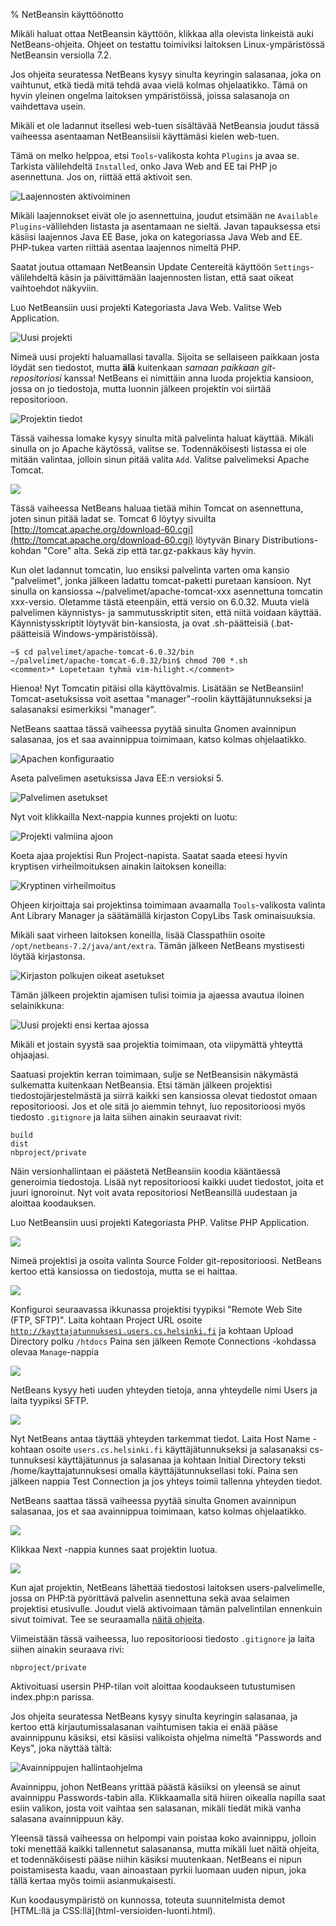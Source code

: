 % NetBeansin käyttöönotto
<!-- order: 4 -->

Mikäli haluat ottaa NetBeansin käyttöön, klikkaa alla olevista
linkeistä auki NetBeans-ohjeita. 
Ohjeet on testattu toimiviksi laitoksen Linux-ympäristössä
NetBeansin versiolla 7.2.

Jos ohjeita seuratessa NetBeans kysyy sinulta keyringin salasanaa,
joka on vaihtunut, etkä tiedä mitä tehdä avaa vielä kolmas ohjelaatikko.
Tämä on hyvin yleinen ongelma laitoksen ympäristöissä, joissa salasanoja on vaihdettava usein.

<expandable title="Web-tuen asentaminen">
<box>
Mikäli et ole ladannut itsellesi web-tuen sisältävää NetBeansia
joudut tässä vaiheessa asentaaman NetBeansiisii käyttämäsi kielen web-tuen.

Tämä on melko helppoa, etsi <code>Tools</code>-valikosta kohta <code>Plugins</code> ja avaa se.
Tarkista välilehdeltä <code>Installed</code>, onko Java Web and EE tai PHP jo asennettuna.
Jos on, riittää että aktivoit sen. 

![Laajennosten aktivoiminen]({{myimgdir}}netbeans/activate-plugins.png)

Mikäli laajennokset eivät ole jo asennettuina, joudut etsimään ne <code>Available Plugins</code>-välilehden listasta
ja asentamaan ne sieltä. 
Javan tapauksessa etsi käsiisi laajennos Java EE Base, joka on kategoriassa Java Web and EE.
PHP-tukea varten riittää asentaa laajennos nimeltä PHP.

Saatat joutua ottamaan NetBeansin Update Centereitä käyttöön <code>Settings</code>-välilehdeltä käsin ja 
päivittämään laajennosten listan, että saat oikeat vaihtoehdot näkyviin. 

</box>
</expandable>


<expandable title="NetBeans-projektin pystytys Java-projektille">
<box>

Luo NetBeansiin uusi projekti Kategoriasta Java Web.
Valitse Web Application.

![Uusi projekti]({{myimgdir}}netbeans/java1-project.png)

Nimeä uusi projekti haluamallasi tavalla. 
Sijoita se sellaiseen paikkaan josta löydät sen tiedostot,
mutta **älä** kuitenkaan _samaan paikkaan git-repositoriosi_ kanssa!
NetBeans ei nimittäin anna luoda projektia kansioon, jossa on jo tiedostoja,
mutta luonnin jälkeen projektin voi siirtää repositorioon.

![Projektin tiedot]({{myimgdir}}netbeans/java2.png)

Tässä vaihessa lomake kysyy sinulta mitä palvelinta
haluat käyttää. Mikäli sinulla on jo Apache käytössä, valitse se.
Todennäköisesti listassa ei ole mitään valintaa, jolloin sinun pitää valita <code>Add</code>.
Valitse palvelimeksi Apache Tomcat.

![]({{myimgdir}}netbeans/java3-addserver.png)

Tässä vaiheessa NetBeans haluaa tietää mihin Tomcat on asennettuna, joten sinun pitää ladat se.
Tomcat 6 löytyy sivuilta [http://tomcat.apache.org/download-60.cgi](http://tomcat.apache.org/download-60.cgi) 
löytyvän Binary Distributions-kohdan "Core" alta. Sekä zip että tar.gz-pakkaus käy hyvin.

Kun olet ladannut tomcatin, luo ensiksi palvelinta varten oma kansio "palvelimet", jonka jälkeen ladattu tomcat-paketti puretaan kansioon.
Nyt sinulla on kansiossa ~/palvelimet/apache-tomcat-xxx asennettuna tomcatin xxx-versio. Oletamme tästä eteenpäin, että versio on 6.0.32.
Muuta vielä palvelimen käynnistys- ja sammutusskriptit siten, että niitä voidaan käyttää. 
Käynnistysskriptit löytyvät bin-kansiosta, ja ovat .sh-päätteisiä (.bat-päätteisiä Windows-ympäristöissä).

~~~~
~$ cd palvelimet/apache-tomcat-6.0.32/bin
~/palvelimet/apache-tomcat-6.0.32/bin$ chmod 700 *.sh
<comment>* Lopetetaan tyhmä vim-hilight.</comment>
~~~~

Hienoa! Nyt Tomcatin pitäisi olla käyttövalmis. Lisätään se NetBeansiin!
Tomcat-asetuksissa voit asettaa "manager"-roolin käyttäjätunnukseksi ja salasanaksi esimerkiksi "manager".

NetBeans saattaa tässä vaiheessa pyytää sinulta Gnomen avainnipun salasanaa, jos et saa avainnippua toimimaan, katso kolmas ohjelaatikko.

![Apachen konfiguraatio]({{myimgdir}}netbeans/java4-configure-apache.png)

Aseta palvelimen asetuksissa Java EE:n versioksi 5.

![Palvelimen asetukset]({{myimgdir}}netbeans/java5.png)

Nyt voit klikkailla Next-nappia kunnes projekti on luotu:

![Projekti valmiina ajoon]({{myimgdir}}netbeans/java6-readyToCompile.png)

Koeta ajaa projektisi Run Project-napista. 
Saatat saada eteesi hyvin kryptisen virheilmoituksen
ainakin laitoksen koneilla:

![Kryptinen virheilmoitus]({{myimgdir}}netbeans/java7-virhe.png)

Ohjeen kirjoittaja sai projektinsa toimimaan
avaamalla <code>Tools</code>-valikosta 
valinta <ocde>Ant Library Manager</code> ja
säätämällä kirjaston CopyLibs Task ominaisuuksia.

Mikäli saat virheen laitoksen koneilla, lisää Classpathiin
osoite <code>/opt/netbeans-7.2/java/ant/extra</code>.
Tämän jälkeen NetBeans mystisesti löytää kirjastonsa.

![Kirjaston polkujen oikeat asetukset]({{myimgdir}}netbeans/java8-tools-antLibraryManager.png)

Tämän jälkeen projektin ajamisen tulisi toimia
ja ajaessa avautua iloinen selainikkuna:

![Uusi projekti ensi kertaa ajossa]({{myimgdir}}netbeans/java-final.png)

Mikäli et jostain syystä saa projektia toimimaan,
ota viipymättä yhteyttä ohjaajasi.

Saatuasi projektin kerran toimimaan, sulje se NetBeansisin näkymästä
sulkematta kuitenkaan NetBeansia. 
Etsi tämän jälkeen projektisi tiedostojärjestelmästä
ja siirrä kaikki sen kansiossa olevat tiedostot 
omaan repositorioosi. 
Jos et ole sitä jo aiemmin tehnyt, luo repositorioosi myös tiedosto
<code>.gitignore</code> ja laita siihen ainakin seuraavat rivit:

~~~
build
dist
nbproject/private
~~~

Näin versionhallintaan ei päästetä NetBeansiin koodia kääntäessä 
generoimia tiedostoja.
Lisää nyt repositorioosi kaikki uudet tiedostot, joita et juuri ignoroinut.
Nyt voit avata repositoriosi NetBeansillä uudestaan ja aloittaa koodauksen.

</box>
</expandable>
<expandable title="NetBeans-projektin pystytys PHP-projektille">
<box>

Luo NetBeansiin uusi projekti Kategoriasta PHP.
Valitse PHP Application.

![]({{myimgdir}}netbeans/php1-project.png)

Nimeä projektisi ja osoita valinta Source Folder
git-repositorioosi. NetBeans kertoo että kansiossa
on tiedostoja, mutta se ei haittaa.

![]({{myimgdir}}netbeans/php2.png)

Konfiguroi seuraavassa ikkunassa projektisi
tyypiksi "Remote Web Site (FTP, SFTP)".
Laita kohtaan Project URL osoite
<code>http://kayttajatunnuksesi.users.cs.helsinki.fi</code>
ja kohtaan Upload Directory polku
<code>/htdocs</code>
Paina sen jälkeen Remote Connections -kohdassa olevaa <code>Manage</code>-nappia

![]({{myimgdir}}netbeans/php2.5-config.png)

NetBeans kysyy heti uuden yhteyden tietoja, anna yhteydelle nimi
Users ja laita tyypiksi SFTP.

![]({{myimgdir}}netbeans/php3-connection.png)

Nyt NetBeans antaa täyttää yhteyden tarkemmat tiedot.
Laita Host Name -kohtaan osoite <code>users.cs.helsinki.fi</code>
käyttäjätunnukseksi ja salasanaksi cs-tunnuksesi käyttäjätunnus ja salasanaa
ja kohtaan Initial Directory teksti </code>/home/kayttajatunnuksesi</code>
omalla käyttäjätunnuksellasi toki. 
Paina sen jälkeen nappia Test Connection ja jos yhteys toimii tallenna yhteyden tiedot.

NetBeans saattaa tässä vaiheessa pyytää sinulta Gnomen avainnipun salasanaa, jos et saa avainnippua toimimaan, katso kolmas ohjelaatikko.

![]({{myimgdir}}netbeans/php4-connectiondetails.png)

Klikkaa Next -nappia kunnes saat projektin luotua.

![]({{myimgdir}}netbeans/php-final.png)

Kun ajat projektin, NetBeans lähettää tiedostosi laitoksen
users-palvelimelle, jossa on PHP:tä pyörittävä palvelin asennettuna
sekä avaa selaimen projektisi etusivulle.
Joudut vielä aktivoimaan tämän palvelintilan ennenkuin
sivut toimivat.
Tee se seuraamalla [näitä ohjeita](http://www.cs.helsinki.fi/u/laine/tikas/php_ohje.html).

Viimeistään tässä vaiheessa, luo repositorioosi tiedosto
<code>.gitignore</code> ja laita siihen ainakin seuraava rivi:

~~~
nbproject/private
~~~

Aktivoituasi usersin PHP-tilan voit aloittaa koodaukseen tutustumisen index.php:n parissa.

</box>
</expandable>

<expandable title="Ubuntun oletusavainnipun nollaus">
<box>

Jos ohjeita seuratessa NetBeans kysyy sinulta keyringin salasanaa,
ja kertoo että kirjautumissalasanan vaihtumisen takia ei enää pääse
avainnippunu käsiksi, etsi käsiisi valikoista ohjelma nimeltä
"Passwords and Keys", joka näyttää tältä:

![Avainnippujen hallintaohjelma]({{myimgdir}}netbeans/passwords-and-keys.png)

Avainnippu, johon NetBeans yrittää päästä käsiiksi on yleensä se ainut
avainnippu Passwords-tabin alla. 
Klikkaamalla sitä hiiren oikealla napilla saat esiin valikon,
josta voit vaihtaa sen salasanan, mikäli tiedät mikä vanha salasana
avainnippuun käy. 

Yleensä tässä vaiheessa on helpompi vain poistaa
koko avainnippu, jolloin toki menettää kaikki tallennetut salasanansa,
mutta mikäli luet näitä ohjeita, et todennäköisesti pääse niihin käsiksi muutenkaan.
NetBeans ei nipun poistamisesta kaadu, vaan ainoastaan pyrkii luomaan uuden nipun,
joka tällä kertaa myös toimii asianmukaisesti.

</box>
</expandable>

<next>
Kun koodausympäristö on kunnossa, toteuta suunnitelmista demot [HTML:llä ja CSS:llä](html-versioiden-luonti.html).
</next>
